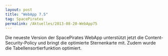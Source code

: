 ```yaml
---
layout: post
title: "WebApp 7.5"
tag: SpacePirates
permalink: /Aktuelles/2013-08-20-WebApp75
---
```


Die neueste Version der SpacePirates WebApp unterstützt jetzt die Content-Security-Policy und bringt die optimierte Sternenkarte mit. Zudem wurde die Tabellensortierfunktion optimiert.
